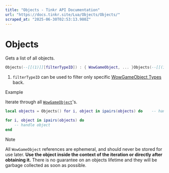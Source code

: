 ```yaml
---
title: "Objects - Tinkr API Documentation"
url: "https://docs.tinkr.site/Lua/Objects/Objects/"
scraped_at: "2025-06-30T02:53:13.980Z"
---
```


# Objects

Gets a list of all objects.

```lua
Objects(--[[(1)]][filterTypeID]) : { WowGameObject, ... }Objects(--[[(1)]][filterTypeID]) : { WowGameObject, ... }
```

1.  `filterTypeID` can be used to filter only specific [WowGameObject Types](../WowGameObject/#wowgameobject-types) back.

Example

Iterate through all [`WowGameObject`](../WowGameObject/)'s.

```lua
local objects = Objects() for i, object in ipairs(objects) do    -- handle objectendlocal objects = Objects()

for i, object in ipairs(objects) do
    -- handle object
end
```

Note

All `WowGameObject` references are ephemeral, and should never be stored for use later. **Use the object inside the context of the iteration or directly after obtaining it.** There is no guarantee on an objects lifetime and they will be garbage collected as soon as possible.